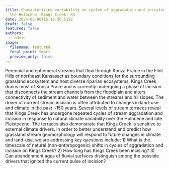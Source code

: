```yaml
---
title: Characterizing variability in cycles of aggradation and incision during
  the Holocene, Kings Creek, KS
date: 2024-06-06T15:10:56.519Z
draft: false
featured: false
authors:
  - admin
image:
  filename: featured
  focal_point: Smart
  preview_only: false
---
```

Perennial and ephemeral streams that flow through Konza Prairie in the Flint Hills of northeast Kansasact as boundary conditions for the surrounding grassland ecosystem and host diverse riparian ecosystems. Kings Creek drains most of Konza Praire and is currently undergoing a phase of incision that disconnects the stream channels from the floodplain and alters connectivity of sediment and water between the streams and hillslopes. The driver of current stream incision is often attributed to changes in land-use and climate in the past ~150 years. Several levels of stream terraces reveal that Kings Creek has undergone repeated cycles of stream aggradation and incision in response to natural climate variability over the Holocene and late Pleistocene. The terraces also demonstrate that Kings Creek is sensitive to external climate drivers. In order to better understand and predict how grassland stream geomorphology will respond to future changes in climate and land-use, we are addressing key questions include: 1) What is the timescale of natural (non-anthropogenic) shifts in cycles of aggradation and incision on Kings Creek? 2) How long has Kings Creek been incising? 3) Can abandonment ages of fluvial surfaces distinguish among the possible drivers that ignited the current pulse of incision? 
